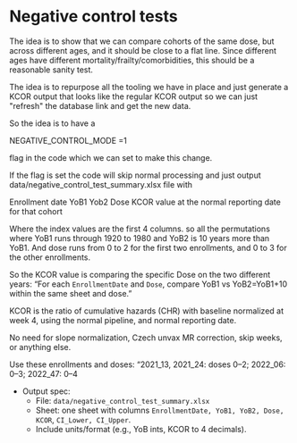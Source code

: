# Negative control tests

The idea is to show that we can compare cohorts of the same dose, but across different ages, and it should be close to a flat line. Since different ages have different mortality/frailty/comorbidities, this should be a reasonable sanity test.

The idea is to repurpose all the tooling we have in place and just generate a KCOR output that looks like the regular KCOR output so we can just "refresh" the database link and get the new data.

So the idea is to have a 

NEGATIVE_CONTROL_MODE =1

flag in the code which we can set to make this change.

If the flag is set the code will skip normal processing and just output data/negative_control_test_summary.xlsx file with 

Enrollment date     YoB1    Yob2      Dose    KCOR value at the normal reporting date for that cohort

Where the index values are the first 4 columns. so all the permutations where YoB1 runs through 1920 to 1980  and YoB2 is 10 years more than YoB1. And dose runs from 0 to 2 for the first two enrollments, and 0 to 3 for the other enrollments.

So the KCOR value is comparing the specific Dose on the two different years: “For each `EnrollmentDate` and `Dose`, compare YoB1 vs YoB2=YoB1+10 within the same sheet and dose.”


KCOR is the ratio of cumulative hazards (CHR) with baseline normalized at week 4, using the normal pipeline, and normal reporting date.

No need for slope normalization, Czech unvax MR correction, skip weeks, or anything else. 


Use these enrollments and doses: “2021_13, 2021_24: doses 0–2; 2022_06: 0–3; 2022_47: 0–4 

- Output spec:
  - File: `data/negative_control_test_summary.xlsx`
  - Sheet: one sheet with columns `EnrollmentDate, YoB1, YoB2, Dose, KCOR`, `CI_Lower, CI_Upper`.
  - Include units/format (e.g., YoB ints, KCOR to 4 decimals). 

